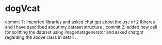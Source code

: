 # dogVcat
commit 1 : imported libraries and asked chat gpt about the use of 2 iblrares and i have described about my dataset structure .
commit 2:
    added new cell for splitting the dataset using imagedatagenerator and asked chatgpt regarding the above class in detail . 